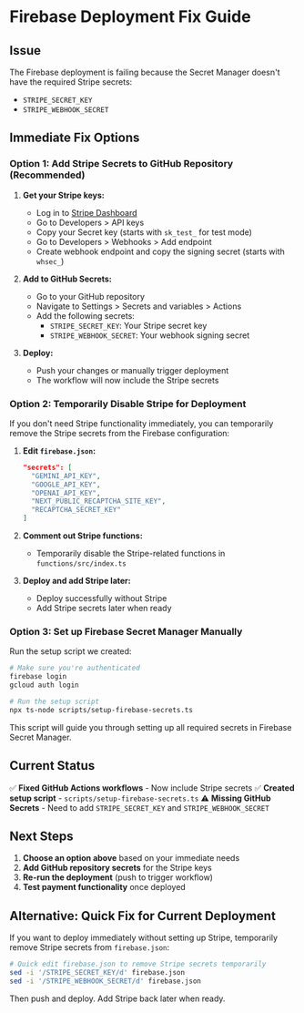 # Firebase Deployment Fix Guide

## Issue
The Firebase deployment is failing because the Secret Manager doesn't have the required Stripe secrets:
- `STRIPE_SECRET_KEY` 
- `STRIPE_WEBHOOK_SECRET`

## Immediate Fix Options

### Option 1: Add Stripe Secrets to GitHub Repository (Recommended)

1. **Get your Stripe keys:**
   - Log in to [Stripe Dashboard](https://dashboard.stripe.com/)
   - Go to Developers > API keys
   - Copy your Secret key (starts with `sk_test_` for test mode)
   - Go to Developers > Webhooks > Add endpoint
   - Create webhook endpoint and copy the signing secret (starts with `whsec_`)

2. **Add to GitHub Secrets:**
   - Go to your GitHub repository
   - Navigate to Settings > Secrets and variables > Actions
   - Add the following secrets:
     - `STRIPE_SECRET_KEY`: Your Stripe secret key
     - `STRIPE_WEBHOOK_SECRET`: Your webhook signing secret

3. **Deploy:**
   - Push your changes or manually trigger deployment
   - The workflow will now include the Stripe secrets

### Option 2: Temporarily Disable Stripe for Deployment

If you don't need Stripe functionality immediately, you can temporarily remove the Stripe secrets from the Firebase configuration:

1. **Edit `firebase.json`:**
   ```json
   "secrets": [
     "GEMINI_API_KEY", 
     "GOOGLE_API_KEY", 
     "OPENAI_API_KEY",
     "NEXT_PUBLIC_RECAPTCHA_SITE_KEY",
     "RECAPTCHA_SECRET_KEY"
   ]
   ```

2. **Comment out Stripe functions:**
   - Temporarily disable the Stripe-related functions in `functions/src/index.ts`

3. **Deploy and add Stripe later:**
   - Deploy successfully without Stripe
   - Add Stripe secrets later when ready

### Option 3: Set up Firebase Secret Manager Manually

Run the setup script we created:

```bash
# Make sure you're authenticated
firebase login
gcloud auth login

# Run the setup script
npx ts-node scripts/setup-firebase-secrets.ts
```

This script will guide you through setting up all required secrets in Firebase Secret Manager.

## Current Status

✅ **Fixed GitHub Actions workflows** - Now include Stripe secrets
✅ **Created setup script** - `scripts/setup-firebase-secrets.ts`
⚠️ **Missing GitHub Secrets** - Need to add `STRIPE_SECRET_KEY` and `STRIPE_WEBHOOK_SECRET`

## Next Steps

1. **Choose an option above** based on your immediate needs
2. **Add GitHub repository secrets** for the Stripe keys
3. **Re-run the deployment** (push to trigger workflow)
4. **Test payment functionality** once deployed

## Alternative: Quick Fix for Current Deployment

If you want to deploy immediately without setting up Stripe, temporarily remove Stripe secrets from `firebase.json`:

```bash
# Quick edit firebase.json to remove Stripe secrets temporarily
sed -i '/STRIPE_SECRET_KEY/d' firebase.json
sed -i '/STRIPE_WEBHOOK_SECRET/d' firebase.json
```

Then push and deploy. Add Stripe back later when ready.

